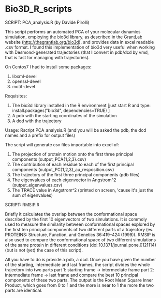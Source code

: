 # Bio3D_R_scripts

SCRIPT: PCA_analysis.R (by Davide Pirolli)

This script performs an automated PCA of your molecular dynamics simulation, employing the bio3d library, 
as described in the GrantLab website (http://thegrantlab.org/bio3d), and provides data in excel readable .csv format.
I found this implementation of bio3d very useful when working with Desmond-generated trajectories 
(that I convert in pdb/dcd by vmd, that is fast for managing with trajectories).

On Centos7 I had to install some packages:
  1) libxml-devel
  2) openssl-devel
  3) motif-devel

Requisites: 
  1) The bio3d library installed in the R environment 
     [just start R and type: install.packages("bio3d", dependencies=TRUE) ]
  2) A pdb with the starting coordinates of the simulation 
  3) A dcd with the trajectory

Usage: Rscript PCA_analysis.R (and you will be asked the pdb, the dcd names and a prefix for output files)


The script will generate csv files importable into excel of:

1) The projection of protein motion onto the first three principal components (output_PCA{1,2,3}.csv)
2) The contribution of each residue to each of the first principal components (output_PC{1,2,3}_au_resposition.csv)
3) The trajectory of the first three principal components (pdb files)
4) The eigenvalues of each eigenvector in Angstrom^2 (output_eigenvalues.csv)
5) The TRACE value in Angstrom^2 (printed on screen, 'cause it's just the sum of eigenvalues)

SCRIPT: RMSIP.R

Briefly it calculates the overlap between the conformational space described by the first 10 eigenvectors of two simulations.
It is commoly used to measure the similarity between conformational spaces explored by the first ten principal 
components of two different parts of a trajectory (es. PROTEINS: Structure, Function, and Genetics 36:419–424 (1999)).
RMSIP is also used to compare the conformational space of two different simulations 
of the same protein in different conditions (doi:10.1371/journal.pone.0121114) (but is not (yet) the case of this script).

All you have to do is provide a pdb, a dcd. Once you have given the number of the starting, intermediate and last frames,
the script divides the whole trajectory into two parts
part 1: starting frame -> intermediate frame
part 2: intermediate frame -> last frame
and compare the best 10 principal components of these two parts. The output is the Root Mean Square Inner Product, which goes from 0 to 1
and the more is near to 1 the more the two parts are identical.
